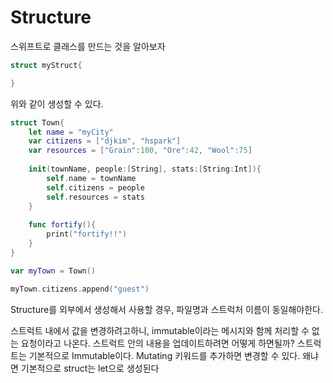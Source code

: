 # Structure

스위프트로 클래스를 만드는 것을 알아보자 
```swift
struct myStruct{

}
```
위와 같이 생성할 수 있다. 

```swift
struct Town{
    let name = "myCity"
    var citizens = ["djkim", "hspark"]
    var resources = ["Grain":100, "Ore":42, "Wool":75]
    
    init(townName, people:[String], stats:[String:Int]){
        self.name = townName
        self.citizens = people
        self.resources = stats
    }
    
    func fortify(){
        print("fortify!!")
    }
}

var myTown = Town()

myTown.citizens.append("guest")
```

Structure를 외부에서 생성해서 사용할 경우, 파일명과 스트럭처 이름이 동일해야한다.

스트럭트 내에서 값을 변경하려고하니, immutable이라는 메시지와 함께 처리할 수 없는 요청이라고 나온다. 스트럭트 안의 내용을 업데이트하려면 어떻게 하면될까?
스트럭트는 기본적으로 Immutable이다. Mutating 키워드를 추가하면 변경할 수 있다. 왜냐면 기본적으로 struct는 let으로 생성된다
